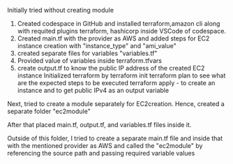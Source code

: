 Initially tried without creating module
1) Created codespace in GitHub and installed terraform,amazon cli along with requited plugins terraform, hashicorp inside VSCode of codespace.
2) Created main.tf with the provider as AWS and added steps for EC2 instance creation with "instance_type" and "ami_value" 
3) created separate files for variables "variables.tf"
4) Provided value of variables inside terraform.tfvars
5) create output.tf to know the public IP address of the created EC2 instance
   Initialized terraform by terraform init
   terraform plan to see what are the expected steps to be executed
   terraform apply - to create an instance and to get public IPv4 as an output variable

Next, tried to create a module separately for EC2creation. Hence, created a separate folder "ec2module"

After that placed main.tf, output.tf, and variables.tf files inside it.

Outside of this folder, I tried to create a separate main.tf file and inside that with the mentioned provider as AWS and called the "ec2module" by referencing the source path and passing required variable values

